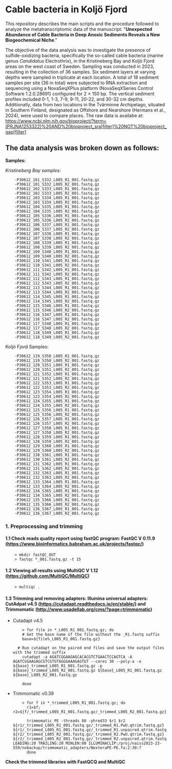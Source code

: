 # Cable bacteria in Koljö Fjord
This repository describes the main scripts and the procedure followed to analyze the metatranscriptomic data of the manuscript: "**Unexpected Abundance of Cable Bacteria in Deep Anoxic Sediments Reveals a New Biogeochemical Niche**."

The objective of the data analysis was to investigate the presence of sulfide-oxidizing bacteria, specifically the so-called cable bacteria (marine genus _Candidatus_ Electrothrix), in the Kristineberg Bay and Koljö Fjord areas on the west coast of Sweden. Sampling was conducted in 2023, resulting in the collection of 36 samples. Six sediment layers at varying depths were sampled in triplicate at each location. A total of 18 sediment samples per site (36 in total) were subjected to RNA extraction and sequencing using a NovaSeqXPlus platform (NovaSeqXSeries Control Software 1.2.0.28691) configured for 2 × 150 bp. The vertical sediment profiles included 0-1, 1-3, 7-9, 9-11, 20-22, and 30-32 cm depths. Additionally, data from two locations in the Tvärminne Archipelago, situated in Southern Finland, designated as Offshore and Nearshore (Hermans et al., 2024), were used to compare places.
The raw data is availabe at: https://www.ncbi.nlm.nih.gov/bioproject/?term=(PRJNA1253322)%20AND%20bioproject_sra[filter]%20NOT%20bioproject_gap[filter]

## The data analysis was broken down as follows:

**Samples:**

*Kristineberg Bay samples:*

        -P30612_101_S332_L005_R1_001.fastq.gz
        -P30612_101_S332_L005_R2_001.fastq.gz
        -P30612_102_S333_L005_R1_001.fastq.gz
        -P30612_102_S333_L005_R2_001.fastq.gz
        -P30612_103_S334_L005_R1_001.fastq.gz
        -P30612_103_S334_L005_R2_001.fastq.gz
        -P30612_104_S335_L005_R1_001.fastq.gz
        -P30612_104_S335_L005_R2_001.fastq.gz
        -P30612_105_S336_L005_R1_001.fastq.gz
        -P30612_105_S336_L005_R2_001.fastq.gz
        -P30612_106_S337_L005_R1_001.fastq.gz
        -P30612_106_S337_L005_R2_001.fastq.gz
        -P30612_107_S338_L005_R1_001.fastq.gz
        -P30612_107_S338_L005_R2_001.fastq.gz
        -P30612_108_S339_L005_R1_001.fastq.gz
        -P30612_108_S339_L005_R2_001.fastq.gz
        -P30612_109_S340_L005_R1_001.fastq.gz
        -P30612_109_S340_L005_R2_001.fastq.gz
        -P30612_110_S341_L005_R1_001.fastq.gz
        -P30612_110_S341_L005_R2_001.fastq.gz
        -P30612_111_S342_L005_R1_001.fastq.gz
        -P30612_111_S342_L005_R2_001.fastq.gz
        -P30612_112_S343_L005_R1_001.fastq.gz
        -P30612_112_S343_L005_R2_001.fastq.gz
        -P30612_113_S344_L005_R1_001.fastq.gz
        -P30612_113_S344_L005_R2_001.fastq.gz
        -P30612_114_S345_L005_R1_001.fastq.gz
        -P30612_114_S345_L005_R2_001.fastq.gz
        -P30612_115_S346_L005_R1_001.fastq.gz
        -P30612_115_S346_L005_R2_001.fastq.gz
        -P30612_116_S347_L005_R1_001.fastq.gz
        -P30612_116_S347_L005_R2_001.fastq.gz
        -P30612_117_S348_L005_R1_001.fastq.gz
        -P30612_117_S348_L005_R2_001.fastq.gz
        -P30612_118_S349_L005_R1_001.fastq.gz
        -P30612_118_S349_L005_R2_001.fastq.gz

Koljö Fjord Samples:

        -P30612_119_S350_L005_R1_001.fastq.gz
        -P30612_119_S350_L005_R2_001.fastq.gz
        -P30612_120_S351_L005_R1_001.fastq.gz
        -P30612_120_S351_L005_R2_001.fastq.gz
        -P30612_121_S352_L005_R1_001.fastq.gz
        -P30612_121_S352_L005_R2_001.fastq.gz
        -P30612_122_S353_L005_R1_001.fastq.gz
        -P30612_122_S353_L005_R2_001.fastq.gz
        -P30612_123_S354_L005_R1_001.fastq.gz
        -P30612_123_S354_L005_R2_001.fastq.gz
        -P30612_124_S355_L005_R1_001.fastq.gz
        -P30612_124_S355_L005_R2_001.fastq.gz
        -P30612_125_S356_L005_R1_001.fastq.gz
        -P30612_125_S356_L005_R2_001.fastq.gz
        -P30612_126_S357_L005_R1_001.fastq.gz
        -P30612_126_S357_L005_R2_001.fastq.gz
        -P30612_127_S358_L005_R1_001.fastq.gz
        -P30612_127_S358_L005_R2_001.fastq.gz
        -P30612_128_S359_L005_R1_001.fastq.gz
        -P30612_128_S359_L005_R2_001.fastq.gz
        -P30612_129_S360_L005_R1_001.fastq.gz
        -P30612_129_S360_L005_R2_001.fastq.gz
        -P30612_130_S361_L005_R1_001.fastq.gz
        -P30612_130_S361_L005_R2_001.fastq.gz
        -P30612_131_S362_L005_R1_001.fastq.gz
        -P30612_131_S362_L005_R2_001.fastq.gz
        -P30612_132_S363_L005_R1_001.fastq.gz
        -P30612_132_S363_L005_R2_001.fastq.gz
        -P30612_133_S364_L005_R1_001.fastq.gz
        -P30612_133_S364_L005_R2_001.fastq.gz
        -P30612_134_S365_L005_R1_001.fastq.gz
        -P30612_134_S365_L005_R2_001.fastq.gz
        -P30612_135_S366_L005_R1_001.fastq.gz
        -P30612_135_S366_L005_R2_001.fastq.gz
        -P30612_136_S367_L005_R1_001.fastq.gz
        -P30612_136_S367_L005_R2_001.fastq.gz

### 1. Preprocessing and trimming 

#### 1.1 Check reads quality report using fastQC program: FastQC V 0.11.9 (https://www.bioinformatics.babraham.ac.uk/projects/fastqc/)
        > mkdir fastQC_OUT
        > fastqc *_001.fastq.gz -t 15
#### 1.2 Viewing all results using MultiQC V 1.12 (https://github.com/MultiQC/MultiQC)
        > multiqc .

#### 1.3 Trimming and removing adapters: Illumina universal adapters: CutAdpat v4.5 (https://cutadapt.readthedocs.io/en/stable/) and Trimmomatic (http://www.usadellab.org/cms/?page=trimmomatic)
- Cutadapt v4.5
  
          > for file in *_L005_R1_001.fastq.gz; do
          # Get the base name of the file without the _R1.fastq suffix
          base=${file%_L005_R1_001.fastq.gz}

        # Run cutadapt on the paired end files and save the output files with the trimmed suffix
          cutadapt -a AGATCGGAAGAGCACACGTCTGAACTCCAGTCA -A AGATCGGAAGAGCGTCGTGTAGGGAAAGAGTGT --cores 30 --poly-a -o ${base}_trimmed_L005_R1_001.fastq.gz -p ${base}_trimmed_L005_R2_001.fastq.gz ${base}_L005_R1_001.fastq.gz ${base}_L005_R2_001.fastq.gz

          done
 
 - Trimmomatic v0.39
   
           > for f in *_trimmed_L005_R1_001.fastq.gz; do
             r1=$f; r2=${f/_trimmed_L005_R1_001.fastq.gz/_trimmed_L005_R2_001.fastq.gz}

             trimmomatic PE -threads 80 -phred33 $r1 $r2 ${r1/_trimmed_L005_R1_001.fastq.gz/_trimmed_R1.PwU.qtrim.fastq.gz} ${r1/_trimmed_L005_R1_001.fastq.gz/_trimmed_R1.unpaired.qtrim.fastq.gz} ${r2/_trimmed_L005_R2_001.fastq.gz/_trimmed_R2.PwU.qtrim.fastq.gz} ${r2/_trimmed_L005_R2_001.fastq.gz/_trimmed_R2.unpaired.qtrim.fastq.gz} LEADING:20 TRAILING:20 MINLEN:80 ILLUMINACLIP:/proj/naiss2023-23-559/nobackup/trimmomatic_adapters/NexteraPE-PE.fa:2:30:7
             done

**Check the trimmed libraries with FastQCQ and MultiQC**
